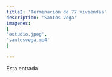 ```yaml
---
title2: 'Terminación de 77 viviendas'
description: 'Santos Vega'
imagenes: 
[
'estudio.jpeg',
'santosvega.mp4'
]

---
```


Esta entrada 